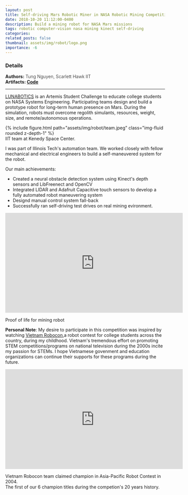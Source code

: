 ```yaml
---
layout: post
title: Self-driving Mars Robotic Miner in NASA Robotic Mining Competition 2018
date: 2018-10-20 11:12:00-0400
description: Build a mining robot for NASA Mars missions
tags: robotic computer-vision nasa mining kinect self-driving
categories:
related_posts: false
thumbnail: assets/img/robot/logo.png
importance: -6
---
```

<h3> Details </h3>
<div class="row" >
    <div class="col-sm-3" style="font-weight:300;"> 
    <strong> Authors:</strong> Tung Nguyen, Scarlett Hawk IIT
    </div> 
</div>
<div class="row" >
    <div class="col-sm-3" style="font-weight:300;"> 
    <strong>Artifacts: <a href="https://github.com/tungdnguyen/nasa-robot"> Code </a> </strong>
    </div>
</div>
<hr>

[LUNABOTICS](https://www.nasa.gov/press-release/nasa-announces-robotic-mining-competition-0) is an Artemis Student Challenge to educate college students on NASA Systems Engineering. Participating teams design and build a prototype robot for long-term human presence on Mars. During the simulation, robots must overcome regolith simulants, resources, weight, size, and remote/autonomous operations.

<div class="row mt-3">
        {% include figure.html path="assets/img/robot/team.jpeg" class="img-fluid rounded z-depth-1" %}
</div>
<div class="caption">
    IIT team at Kenedy Space Center.
</div>

I was part of Illinois Tech's automation team. We worked closely with fellow mechanical and electrical engineers to build a self-maneuvered system for the robot.

Our main achievements: 

  - Created a neural obstacle detection system using Kinect's depth sensors and LibFreenect and OpenCV
  - Integrated LIDAR and Adafruit Capacitive touch sensors to develop a fully automated robot maneuvering system
  - Designd manual control system fall-back
  - Successfully ran self-driving test drives on real mining evironment.

<p align="center"><iframe width="560" height="315" src="https://www.youtube.com/embed/5FNd6rH5uJ4" title="YouTube video player" frameborder="0" allow="accelerometer; autoplay; clipboard-write; encrypted-media; gyroscope; picture-in-picture; web-share" allowfullscreen></iframe></p>
<div class="caption">
    Proof of life for mining robot
</div>

**Personal Note**: My desire to participate in this competition was inspired by watching [Vietnam Robocon](https://www.youtube.com/watch?v=FI2VTcHbP4Q),a robot contest for college students across the country,  during my childhood. Vietnam's tremendous effort on promoting STEM competitions/programs on national television during the 2000s incite my passion for STEMs. I hope Vietnamese govenment and education organizations can continue their supports for these programs during the future.

<p align="center"><iframe width="560" height="315" src="https://www.youtube.com/embed/m5mSOAzYh6s" title="YouTube video player" frameborder="0" allow="accelerometer; autoplay; clipboard-write; encrypted-media; gyroscope; picture-in-picture; web-share" allowfullscreen></iframe></p>
<div class="caption">
    Vietnam Robocon team claimed champion in Asia-Pacific Robot Contest in 2004. <br> The first of our 6 champion titles during the competion's 20 years history.
</div>